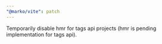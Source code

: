 ```yaml
---
"@marko/vite": patch
---
```


Temporarily disable hmr for tags api projects (hmr is pending implementation for tags api).
